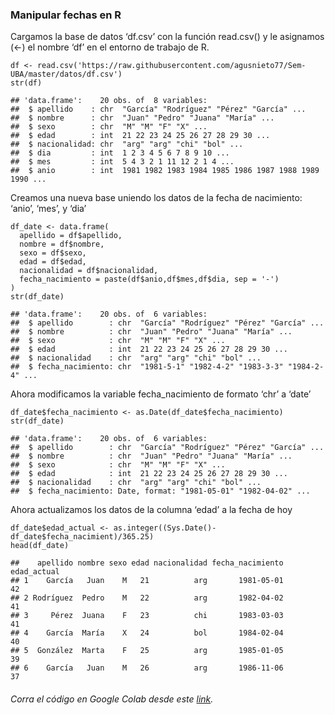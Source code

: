 ### Manipular fechas en R

Cargamos la base de datos ‘df.csv’ con la función read.csv() y le
asignamos (&lt;-) el nombre ‘df’ en el entorno de trabajo de R.

    df <- read.csv('https://raw.githubusercontent.com/agusnieto77/Sem-UBA/master/datos/df.csv')
    str(df)

    ## 'data.frame':    20 obs. of  8 variables:
    ##  $ apellido    : chr  "García" "Rodríguez" "Pérez" "García" ...
    ##  $ nombre      : chr  "Juan" "Pedro" "Juana" "María" ...
    ##  $ sexo        : chr  "M" "M" "F" "X" ...
    ##  $ edad        : int  21 22 23 24 25 26 27 28 29 30 ...
    ##  $ nacionalidad: chr  "arg" "arg" "chi" "bol" ...
    ##  $ dia         : int  1 2 3 4 5 6 7 8 9 10 ...
    ##  $ mes         : int  5 4 3 2 1 11 12 2 1 4 ...
    ##  $ anio        : int  1981 1982 1983 1984 1985 1986 1987 1988 1989 1990 ...

Creamos una nueva base uniendo los datos de la fecha de nacimiento:
‘anio’, ‘mes’, y ‘dia’

    df_date <- data.frame(
      apellido = df$apellido,
      nombre = df$nombre,
      sexo = df$sexo,
      edad = df$edad,
      nacionalidad = df$nacionalidad,
      fecha_nacimiento = paste(df$anio,df$mes,df$dia, sep = '-')
    )
    str(df_date)

    ## 'data.frame':    20 obs. of  6 variables:
    ##  $ apellido        : chr  "García" "Rodríguez" "Pérez" "García" ...
    ##  $ nombre          : chr  "Juan" "Pedro" "Juana" "María" ...
    ##  $ sexo            : chr  "M" "M" "F" "X" ...
    ##  $ edad            : int  21 22 23 24 25 26 27 28 29 30 ...
    ##  $ nacionalidad    : chr  "arg" "arg" "chi" "bol" ...
    ##  $ fecha_nacimiento: chr  "1981-5-1" "1982-4-2" "1983-3-3" "1984-2-4" ...

Ahora modificamos la variable fecha\_nacimiento de formato ‘chr’ a
‘date’

    df_date$fecha_nacimiento <- as.Date(df_date$fecha_nacimiento)
    str(df_date)

    ## 'data.frame':    20 obs. of  6 variables:
    ##  $ apellido        : chr  "García" "Rodríguez" "Pérez" "García" ...
    ##  $ nombre          : chr  "Juan" "Pedro" "Juana" "María" ...
    ##  $ sexo            : chr  "M" "M" "F" "X" ...
    ##  $ edad            : int  21 22 23 24 25 26 27 28 29 30 ...
    ##  $ nacionalidad    : chr  "arg" "arg" "chi" "bol" ...
    ##  $ fecha_nacimiento: Date, format: "1981-05-01" "1982-04-02" ...

Ahora actualizamos los datos de la columna ‘edad’ a la fecha de hoy

    df_date$edad_actual <- as.integer((Sys.Date()-df_date$fecha_nacimient)/365.25)
    head(df_date)

    ##    apellido nombre sexo edad nacionalidad fecha_nacimiento edad_actual
    ## 1    García   Juan    M   21          arg       1981-05-01          42
    ## 2 Rodríguez  Pedro    M   22          arg       1982-04-02          41
    ## 3     Pérez  Juana    F   23          chi       1983-03-03          41
    ## 4    García  María    X   24          bol       1984-02-04          40
    ## 5  González  Marta    F   25          arg       1985-01-05          39
    ## 6    García   Juan    M   26          arg       1986-11-06          37

###### Corra el código en Google Colab desde este [link](https://colab.research.google.com/drive/1OLelYB7NYQIm3ZmFxdRoJknVrzsnZfGv?usp=sharing "Google Colab").
